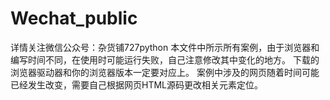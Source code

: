 # Wechat_public
详情关注微信公众号：杂货铺727python
本文件中所示所有案例，由于浏览器和编写时间不同，在使用时可能运行失败，自己注意修改其中变化的地方。
下载的浏览器驱动器和你的浏览器版本一定要对应上。
案例中涉及的网页随着时间可能已经发生改变，需要自己根据网页HTML源码更改相关元素定位。
